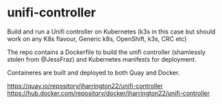 # unifi-controller

Build and run a Unifi controller on Kubernetes (k3s in this case but should work on any K8s flavour, Generic k8s, OpenShift, k3s, CRC etc)

The repo contains a  Dockerfile to build the unifi controller (shamlessly stolen from @JessFraz) and Kubernetes manifests for deployment.

Containeres are built and deployed to both Quay and Docker.

https://quay.io/repository/jharrington22/unifi-controller
https://hub.docker.com/repository/docker/jharrington22/unifi-controller


